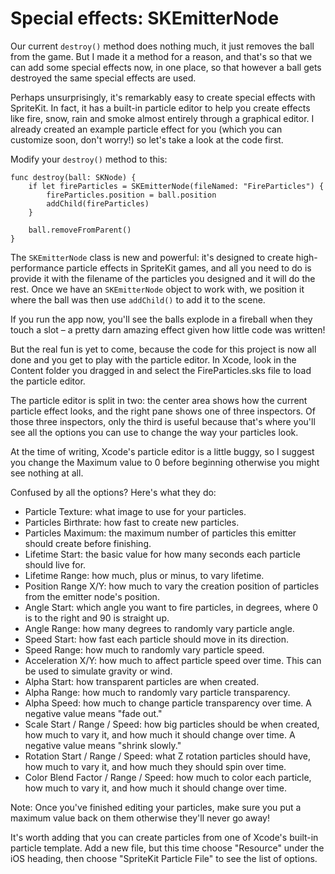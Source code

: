 # Special effects: SKEmitterNode

<!-- YOUTUBE: cv-G8dzQlug -->

Our current `destroy()` method does nothing much, it just removes the ball from the game. But I made it a method for a reason, and that's so that we can add some special effects now, in one place, so that however a ball gets destroyed the same special effects are used.

Perhaps unsurprisingly, it's remarkably easy to create special effects with SpriteKit. In fact, it has a built-in particle editor to help you create effects like fire, snow, rain and smoke almost entirely through a graphical editor. I already created an example particle effect for you (which you can customize soon, don't worry!) so let's take a look at the code first.

Modify your `destroy()` method to this:

    func destroy(ball: SKNode) {
        if let fireParticles = SKEmitterNode(fileNamed: "FireParticles") {
            fireParticles.position = ball.position
            addChild(fireParticles)
        }

        ball.removeFromParent()
    }

The `SKEmitterNode` class is new and powerful: it's designed to create high-performance particle effects in SpriteKit games, and all you need to do is provide it with the filename of the particles you designed and it will do the rest. Once we have an `SKEmitterNode` object to work with, we position it where the ball was then use `addChild()` to add it to the scene.

If you run the app now, you'll see the balls explode in a fireball when they touch a slot – a pretty darn amazing effect given how little code was written!

But the real fun is yet to come, because the code for this project is now all done and you get to play with the particle editor. In Xcode, look in the Content folder you dragged in and select the FireParticles.sks file to load the particle editor.

The particle editor is split in two: the center area shows how the current particle effect looks, and the right pane shows one of three inspectors. Of those three inspectors, only the third is useful because that's where you'll see all the options you can use to change the way your particles look.

At the time of writing, Xcode's particle editor is a little buggy, so I suggest you change the Maximum value to 0 before beginning otherwise you might see nothing at all.

Confused by all the options? Here's what they do:

- Particle Texture: what image to use for your particles.
- Particles Birthrate: how fast to create new particles.
- Particles Maximum: the maximum number of particles this emitter should create before finishing.
- Lifetime Start: the basic value for how many seconds each particle should live for.
- Lifetime Range: how much, plus or minus, to vary lifetime.
- Position Range X/Y: how much to vary the creation position of particles from the emitter node's position.
- Angle Start: which angle you want to fire particles, in degrees, where 0 is to the right and 90 is straight up.
- Angle Range: how many degrees to randomly vary particle angle.
- Speed Start: how fast each particle should move in its direction.
- Speed Range: how much to randomly vary particle speed.
- Acceleration X/Y: how much to affect particle speed over time. This can be used to simulate gravity or wind.
- Alpha Start: how transparent particles are when created.
- Alpha Range: how much to randomly vary particle transparency.
- Alpha Speed: how much to change particle transparency over time. A negative value means "fade out."
- Scale Start / Range / Speed: how big particles should be when created, how much to vary it, and how much it should change over time. A negative value means "shrink slowly."
- Rotation Start / Range / Speed: what Z rotation particles should have, how much to vary it, and how much they should spin over time.
- Color Blend Factor / Range / Speed: how much to color each particle, how much to vary it, and how much it should change over time.

Note: Once you've finished editing your particles, make sure you put a maximum value back on them otherwise they'll never go away!

It's worth adding that you can create particles from one of Xcode's built-in particle template. Add a new file, but this time choose "Resource" under the iOS heading, then choose "SpriteKit Particle File" to see the list of options.
